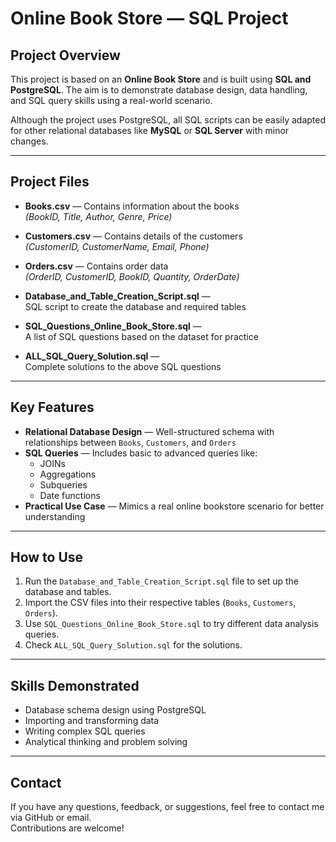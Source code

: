# Online Book Store — SQL Project

## Project Overview

This project is based on an **Online Book Store** and is built using **SQL and PostgreSQL**. The aim is to demonstrate database design, data handling, and SQL query skills using a real-world scenario.

Although the project uses PostgreSQL, all SQL scripts can be easily adapted for other relational databases like **MySQL** or **SQL Server** with minor changes.

---

## Project Files

- **Books.csv** — Contains information about the books  
  *(BookID, Title, Author, Genre, Price)*

- **Customers.csv** — Contains details of the customers  
  *(CustomerID, CustomerName, Email, Phone)*

- **Orders.csv** — Contains order data  
  *(OrderID, CustomerID, BookID, Quantity, OrderDate)*

- **Database_and_Table_Creation_Script.sql** —  
  SQL script to create the database and required tables

- **SQL_Questions_Online_Book_Store.sql** —  
  A list of SQL questions based on the dataset for practice

- **ALL_SQL_Query_Solution.sql** —  
  Complete solutions to the above SQL questions

---

## Key Features

- **Relational Database Design** — Well-structured schema with relationships between `Books`, `Customers`, and `Orders`
- **SQL Queries** — Includes basic to advanced queries like:
  - JOINs
  - Aggregations
  - Subqueries
  - Date functions
- **Practical Use Case** — Mimics a real online bookstore scenario for better understanding

---

## How to Use

1. Run the `Database_and_Table_Creation_Script.sql` file to set up the database and tables.
2. Import the CSV files into their respective tables (`Books`, `Customers`, `Orders`).
3. Use `SQL_Questions_Online_Book_Store.sql` to try different data analysis queries.
4. Check `ALL_SQL_Query_Solution.sql` for the solutions.

---

## Skills Demonstrated

- Database schema design using PostgreSQL
- Importing and transforming data
- Writing complex SQL queries
- Analytical thinking and problem solving

---

## Contact

If you have any questions, feedback, or suggestions, feel free to contact me via GitHub or email.  
Contributions are welcome!
